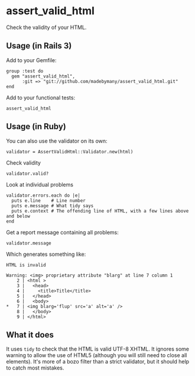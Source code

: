 assert_valid_html
=================

Check the validity of your HTML.

Usage (in Rails 3)
------------------

Add to your Gemfile:

    group :test do
      gem "assert_valid_html",
          :git => "git://github.com/madebymany/assert_valid_html.git"
    end

Add to your functional tests:

    assert_valid_html

Usage (in Ruby)
---------------

You can also use the validator on its own:

    validator = AssertValidHtml::Validator.new(html)

Check validity

    validator.valid?

Look at individual problems

    validator.errors.each do |e|
      puts e.line    # Line number
      puts e.message # What tidy says
      puts e.context # The offending line of HTML, with a few lines above and below
    end

Get a report message containing all problems:

    validator.message

Which generates something like:

    HTML is invalid

    Warning: <img> proprietary attribute "blarg" at line 7 column 1
        2 | <html >
        3 |   <head>
        4 |     <title>Title</title>
        5 |   </head>
        6 |   <body>
    *   7 | <img blarg='flup' src='a' alt='a' />
        8 |   </body>
        9 | </html>

What it does
------------

It uses `tidy` to check that the HTML is valid UTF-8 XHTML. It ignores some
warning to allow the use of HTML5 (although you will still need to close all
elements). It's more of a bozo filter than a strict validator, but it should
help to catch most mistakes.
